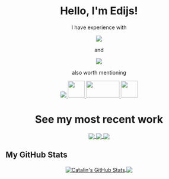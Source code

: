 
<h1 align="center">
  Hello, I'm Edijs!
</h1>

<p align="center">
  I have experience with
</p>

<p align="center">
  <a href="https://skillicons.dev">
    <img src="https://skillicons.dev/icons?i=laravel,php,mysql,git,gitlab,docker"/>
  </a>
</p>

<p align="center">
  and
</p>

<p align="center">
  <a href="https://skillicons.dev">
    <img src="https://skillicons.dev/icons?i=js,html,css,vuejs,react,python,sqlite,discord,linux,postman,stackoverflow,sentry,vite,github"/>
  </a>
</p>

<p align="center">
  also worth mentioning
</p>

<p align="center">
  <a href="https://skillicons.dev">
    <img src="https://skillicons.dev/icons?i=rabbitmq,postgres"/>
    <img width="45" height="45" src="https://cdn.iconscout.com/icon/free/png-256/yii-283048.png">
    <img width="90" height="45" src="https://upload.wikimedia.org/wikipedia/commons/thumb/f/f7/t_Logo.svg/1280px-PHPUnit_Logo.svg.png">
    <img width="45" height="45" src="https://breezelin.gallerycdn.vsassets.io/extensions/breezelin/phpstan/1.1.5/1618650825581/Microsoft.VisualStudio.Services.Icons.Default">
  </a>
</p>

<h1 align="center">
  See my most recent work
</h1>

<p align="center">
  <a href="https://github.com/mrzalais/news-scraper">
    <img align="center" src="https://github-readme-stats.vercel.app/api/pin/?username=mrzalais&repo=news-scraper" />
   </a>

  <a href="https://github.com/mrzalais/food-delivery">
    <img align="center" src="https://github-readme-stats.vercel.app/api/pin/?username=mrzalais&repo=food-delivery" />
  </a>

  <a href="https://github.com/vladislavs-poznaks/crypto-trader">
    <img align="center" src="https://github-readme-stats.vercel.app/api/pin/?username=vladislavs-poznaks&repo=crypto-trader" />
  </a>
</p>


<h2>My GitHub Stats</h2>

<p align="center">
  <a href="https://github.com/mrzalais/mrzalais">
    <img align="center" src="https://github-readme-stats.vercel.app/api?username=mrzalais&theme=synthwave" alt="Catalin's GitHub Stats" />
  </a>

  <a href="https://github.com/mrzalais/mrzalais">
    <img align="center" src="https://github-readme-stats.vercel.app/api/top-langs/?username=mrzalais&theme=synthwave"  />
  </a>
</p>

